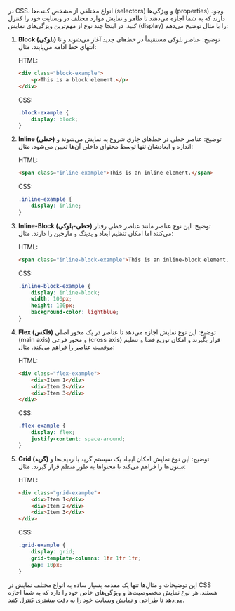در CSS، انواع مختلفی از مشخص کننده‌ها (selectors) و ویژگی‌ها (properties) وجود دارند که به شما اجازه می‌دهند تا ظاهر و نمایش موارد مختلف در وبسایت خود را کنترل کنید. در اینجا چند نوع از مهم‌ترین ویژگی‌های نمایش (display) را با مثال توضیح می‌دهم:

1. **Block (بلوکی)**
    توضیح: عناصر بلوکی مستقیماً در خط‌های جدید آغاز می‌شوند و تا انتهای خط ادامه می‌یابند.
    مثال:
   
   HTML:
   ```html
   <div class="block-example">
       <p>This is a block element.</p>
   </div>
   ```

   CSS:
   ```css
   .block-example {
       display: block;
   }
   ```

2. **Inline (خطی)**
   توضیح: عناصر خطی در خط‌های جاری شروع به نمایش می‌شوند و اندازه و ابعادشان تنها توسط محتوای داخلی آن‌ها تعیین می‌شود.
    مثال:

   HTML:
   ```html
   <span class="inline-example">This is an inline element.</span>
   ```

   CSS:
   ```css
   .inline-example {
       display: inline;
   }
   ```

3. **Inline-Block (خطی-بلوکی)**
   توضیح: این نوع عناصر مانند عناصر خطی رفتار می‌کنند اما امکان تنظیم ابعاد و پدینگ و مارجین را دارند.
    مثال:

   HTML:
   ```html
   <span class="inline-block-example">This is an inline-block element.</span>
   ```

   CSS:
   ```css
   .inline-block-example {
       display: inline-block;
       width: 100px;
       height: 100px;
       background-color: lightblue;
   }
   ```

4. **Flex (فلکس)**
   توضیح: این نوع نمایش اجازه می‌دهد تا عناصر در یک محور اصلی (main axis) و محور فرعی (cross axis) قرار بگیرند و امکان توزیع فضا و تنظیم موقعیت عناصر را فراهم می‌کند.
   مثال:

   HTML:
   ```html
   <div class="flex-example">
       <div>Item 1</div>
       <div>Item 2</div>
       <div>Item 3</div>
   </div>
   ```

   CSS:
   ```css
   .flex-example {
       display: flex;
       justify-content: space-around;
   }
   ```

5. **Grid (گرید)**
توضیح: این نوع نمایش امکان ایجاد یک سیستم گرید با ردیف‌ها و ستون‌ها را فراهم می‌کند تا محتواها به طور منظم قرار گیرند.
 مثال:

   HTML:
   ```html
   <div class="grid-example">
       <div>Item 1</div>
       <div>Item 2</div>
       <div>Item 3</div>
   </div>
   ```

   CSS:
   ```css
   .grid-example {
       display: grid;
       grid-template-columns: 1fr 1fr 1fr;
       gap: 10px;
   }
   ```

این توضیحات و مثال‌ها تنها یک مقدمه بسیار ساده به انواع مختلف نمایش در CSS هستند. هر نوع نمایش مخصوصیت‌ها و ویژگی‌های خاص خود را دارد که به شما اجازه می‌دهد تا طراحی و نمایش وبسایت خود را به دقت بیشتری کنترل کنید.
